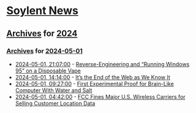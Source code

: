 # [Soylent News](../../../README.md)

## [Archives](../../index.md) for [2024](../index.md)

### [Archives](../../index.md) for [2024-05-01](index.md)

* [2024-05-01, 21:07:00](https://soylentnews.org/article.pl?sid=24/04/30/1333234&from=rss) - [Reverse-Engineering and “Running Windows 95” on a Disposable Vape](https://soylentnews.org/article.pl?sid=24/04/30/1333234&from=rss)
* [2024-05-01, 14:14:00](https://soylentnews.org/article.pl?sid=24/04/30/022206&from=rss) - [It’s the End of the Web as We Know It](https://soylentnews.org/article.pl?sid=24/04/30/022206&from=rss)
* [2024-05-01, 09:27:00](https://soylentnews.org/article.pl?sid=24/04/30/0158229&from=rss) - [First Experimental Proof for Brain-Like Computer With Water and Salt](https://soylentnews.org/article.pl?sid=24/04/30/0158229&from=rss)
* [2024-05-01, 04:42:00](https://soylentnews.org/article.pl?sid=24/04/30/0153251&from=rss) - [FCC Fines Major U.S. Wireless Carriers for Selling Customer Location Data](https://soylentnews.org/article.pl?sid=24/04/30/0153251&from=rss)
